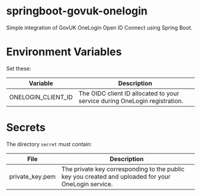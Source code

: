 # springboot-govuk-onelogin
Simple integration of GovUK OneLogin Open ID Connect using Spring Boot.

# Environment Variables
Set these:

| Variable           | Description                                                                |
|--------------------|----------------------------------------------------------------------------|
| ONELOGIN_CLIENT_ID | The OIDC client ID allocated to your service during OneLogin registration. |

# Secrets
The directory `secret` must contain:

| File            | Description                                                                                         |
|-----------------|-----------------------------------------------------------------------------------------------------|
| private_key.pem | The private key corresponding to the public key you created and uploaded for your OneLogin service. |

